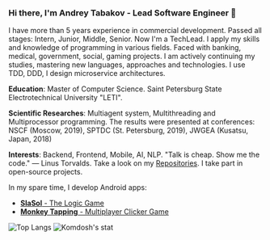 ### Hi there, I'm Andrey Tabakov - Lead Software Engineer 👋
I have more than 5 years experience in commercial development. Passed all stages: Intern, Junior, Middle, Senior. Now I'm a TechLead. 
I apply my skills and knowledge of programming in various fields. Faced with banking, medical, government, social, gaming projects. I am actively continuing my studies, mastering new languages, approaches and technologies. I use TDD, DDD, I design microservice architectures.

**Education**: Master of Computer Science. Saint Petersburg State Electrotechnical University "LETI".

**Scientific Researches**: Multiagent system, Multithreading and Multiprocessor programming. The results were presented at conferences: NSCF (Moscow, 2019), SPTDC (St. Petersburg, 2019), JWGEA (Kusatsu, Japan, 2018)

**Interests**: Backend, Frontend, Mobile, AI, NLP. "Talk is cheap. Show me the code." ― Linus Torvalds. Take a look on my [Repositories](https://github.com/Komdosh?tab=repositories). I take part in open-source projects.

In my spare time, I develop Android apps:

- [**SlaSol** - The Logic Game](https://play.google.com/store/apps/details?id=com.komdosh.slasol)
- [**Monkey Tapping** - Multiplayer Clicker Game](https://play.google.com/store/apps/details?id=com.komdosh.slasol)

![Top Langs](https://github-readme-stats.vercel.app/api/top-langs/?username=komdosh&langs_count=8&layout=compact&count_private=true&exclude_repo=Komdosh.github.io)
![Komdosh's stat](https://github-readme-stats.vercel.app/api?username=Komdosh&show_icons=true&count_private=true&custom_title=Github%20Stats)

<!--
**Komdosh/Komdosh** is a ✨ _special_ ✨ repository because its `README.md` (this file) appears on your GitHub profile.

Here are some ideas to get you started:

- 🔭 I’m currently working on ...
- 🌱 I’m currently learning ...
- 👯 I’m looking to collaborate on ...
- 🤔 I’m looking for help with ...
- 💬 Ask me about ...
- 📫 How to reach me: ...
- 😄 Pronouns: ...
- ⚡ Fun fact: ...
-->
